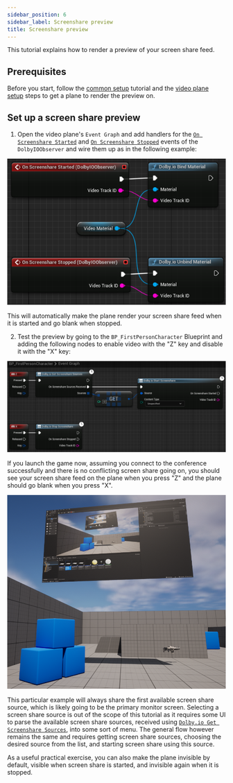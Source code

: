 ```yaml
---
sidebar_position: 6
sidebar_label: Screenshare preview
title: Screenshare preview
---
```


This tutorial explains how to render a preview of your screen share feed.

## Prerequisites

Before you start, follow the [common setup](common-setup) tutorial and the [video plane setup](video-plane-setup) steps to get a plane to render the preview on.

## Set up a screen share preview

1. Open the video plane's `Event Graph` and add handlers for the [`On Screenshare Started`](../blueprints/Events/on-screenshare-started) and [`On Screenshare Stopped`](../blueprints/Events/on-screenshare-stopped) events of the `DolbyIOObserver` and wire them up as in the following example:

![](../../static/img/screenshare-preview-eg.png)

This will automatically make the plane render your screen share feed when it is started and go blank when stopped.

2. Test the preview by going to the `BP_FirstPersonCharacter` Blueprint and adding the following nodes to enable video with the "Z" key and disable it with the "X" key:

![](../../static/img/screenshare-preview-toggle.png)

If you launch the game now, assuming you connect to the conference successfully and there is no conflicting screen share going on, you should see your screen share feed on the plane when you press "Z" and the plane should go blank when you press "X".

![](../../static/img/screenshare-preview-result.png)

This particular example will always share the first available screen share source, which is likely going to be the primary monitor screen. Selecting a screen share source is out of the scope of this tutorial as it requires some UI to parse the available screen share sources, received using [`Dolby.io Get Screenshare Sources`](../blueprints/Functions/get-screenshare-sources), into some sort of menu. The general flow however remains the same and requires getting screen share sources, choosing the desired source from the list, and starting screen share using this source.

As a useful practical exercise, you can also make the plane invisible by default, visible when screen share is started, and invisible again when it is stopped.
